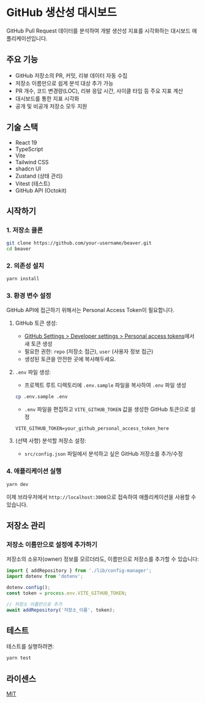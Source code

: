 # GitHub 생산성 대시보드

GitHub Pull Request 데이터를 분석하여 개발 생산성 지표를 시각화하는 대시보드 애플리케이션입니다.

## 주요 기능

- GitHub 저장소의 PR, 커밋, 리뷰 데이터 자동 수집
- 저장소 이름만으로 쉽게 분석 대상 추가 가능
- PR 개수, 코드 변경량(LOC), 리뷰 응답 시간, 사이클 타임 등 주요 지표 계산
- 대시보드를 통한 지표 시각화
- 공개 및 비공개 저장소 모두 지원

## 기술 스택

- React 19
- TypeScript
- Vite
- Tailwind CSS
- shadcn UI
- Zustand (상태 관리)
- Vitest (테스트)
- GitHub API (Octokit)

## 시작하기

### 1. 저장소 클론

```bash
git clone https://github.com/your-username/beaver.git
cd beaver
```

### 2. 의존성 설치

```bash
yarn install
```

### 3. 환경 변수 설정

GitHub API에 접근하기 위해서는 Personal Access Token이 필요합니다.

1. GitHub 토큰 생성:
   - [GitHub Settings > Developer settings > Personal access tokens](https://github.com/settings/tokens/new)에서 새 토큰 생성
   - 필요한 권한: `repo` (저장소 접근), `user` (사용자 정보 접근)
   - 생성된 토큰을 안전한 곳에 복사해두세요.

2. `.env` 파일 생성:
   - 프로젝트 루트 디렉토리에 `.env.sample` 파일을 복사하여 `.env` 파일 생성
   ```bash
   cp .env.sample .env
   ```
   - `.env` 파일을 편집하고 `VITE_GITHUB_TOKEN` 값을 생성한 GitHub 토큰으로 설정
   ```
   VITE_GITHUB_TOKEN=your_github_personal_access_token_here
   ```

3. (선택 사항) 분석할 저장소 설정:
   - `src/config.json` 파일에서 분석하고 싶은 GitHub 저장소를 추가/수정

### 4. 애플리케이션 실행

```bash
yarn dev
```

이제 브라우저에서 `http://localhost:3000`으로 접속하여 애플리케이션을 사용할 수 있습니다.

## 저장소 관리

### 저장소 이름만으로 설정에 추가하기

저장소의 소유자(owner) 정보를 모르더라도, 이름만으로 저장소를 추가할 수 있습니다:

```typescript
import { addRepository } from './lib/config-manager';
import dotenv from 'dotenv';

dotenv.config();
const token = process.env.VITE_GITHUB_TOKEN;

// 저장소 이름만으로 추가
await addRepository('저장소_이름', token);
```

## 테스트

테스트를 실행하려면:

```bash
yarn test
```

## 라이센스

[MIT](LICENSE)
